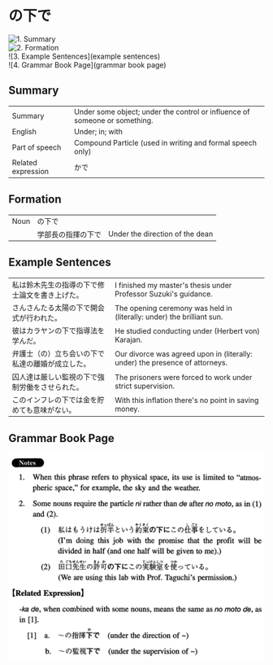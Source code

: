 # の下で

![1. Summary](summary)<br>
![2. Formation](formation)<br>
![3. Example Sentences](example sentences)<br>
![4. Grammar Book Page](grammar book page)<br>


## Summary

<table><tr>   <td>Summary</td>   <td>Under some object; under the control or influence of someone or something.</td></tr><tr>   <td>English</td>   <td>Under; in; with</td></tr><tr>   <td>Part of speech</td>   <td>Compound Particle (used in writing and formal speech only)</td></tr><tr>   <td>Related expression</td>   <td>かで</td></tr></table>

## Formation

<table class="table"><tbody><tr class="tr head"><td class="td"><span class="bold">Noun</span></td><td class="td"><span class="concept">の下で</span></td><td class="td"></td></tr><tr class="tr"><td class="td"></td><td class="td"><span>学部長の指揮</span><span class="concept">の下で</span></td><td class="td"><span>Under the direction of the dean</span></td></tr></tbody></table>

## Example Sentences

<table><tr>   <td>私は鈴木先生の指導の下で修士論文を書き上げた。</td>   <td>I finished my master's thesis under Professor Suzuki's guidance.</td></tr><tr>   <td>さんさんたる太陽の下で開会式が行われた。</td>   <td>The opening ceremony was held in (literally: under) the brilliant sun.</td></tr><tr>   <td>彼はカラヤンの下で指導法を学んだ。</td>   <td>He studied conducting under (Herbert von) Karajan.</td></tr><tr>   <td>弁護士（の）立ち会いの下で私達の離婚が成立した。</td>   <td>Our divorce was agreed upon in (literally: under) the presence of attorneys.</td></tr><tr>   <td>囚人達は厳しい監視の下で強制労働をさせられた。</td>   <td>The prisoners were forced to work under strict supervision.</td></tr><tr>   <td>このインフレの下では金を貯めても意味がない。</td>   <td>With this inflation there's no point in saving money.</td></tr></table>

## Grammar Book Page

![](../img/Intermediateの下で.png)

